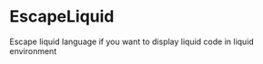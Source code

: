EscapeLiquid
============

Escape liquid language if you want to display liquid code in liquid environment
